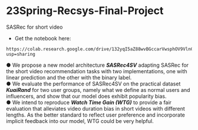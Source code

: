 # 23Spring-Recsys-Final-Project
SASRec for short video 
- Get the notebook here:
```
https://colab.research.google.com/drive/132yqI5aZ88wvBGccarVwsphOV9VlnCQ3?usp=sharing
```

  ● We propose a new model architecture ***SASRec4SV*** adapting SASRec for the short video
recommendation tasks with two implementations, one with linear prediction and the other
with the binary label.  
  ● We evaluate the performance of SASRec4SV on the practical dataset ***KuaiRand*** for
two user groups, namely what we define as normal users and influencers, and show that our
model does exhibit popularity bias.  
  ● We intend to reproduce ***Watch Time Gain (WTG)***
to provide a fair evaluation that alleviates video duration bias in short videos with different lengths. As the better standard to
reflect user preference and incorporate implicit feedback into our model, WTG could be
very helpful. 
